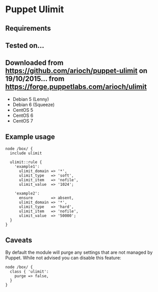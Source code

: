 # Puppet Ulimit

## Requirements

## Tested on...

## Downloaded from https://github.com/arioch/puppet-ulimit on 19/10/2015... from https://forge.puppetlabs.com/arioch/ulimit

* Debian 5 (Lenny)
* Debian 6 (Squeeze)
* CentOS 5
* CentOS 6
* CentOS 7

## Example usage

    node /box/ {
      include ulimit

      ulimit::rule {
        'example1':
          ulimit_domain => '*',
          ulimit_type   => 'soft',
          ulimit_item   => 'nofile',
          ulimit_value  => '1024';

        'example2':
          ensure        => absent,
          ulimit_domain => '*',
          ulimit_type   => 'hard',
          ulimit_item   => 'nofile',
          ulimit_value  => '50000';
      }
    }

## Caveats

By default the module will purge any settings that are not managed by Puppet.
While not advised you can disable this feature:

    node /box/ {
      class { 'ulimit':
        purge => false,
      }
    }

